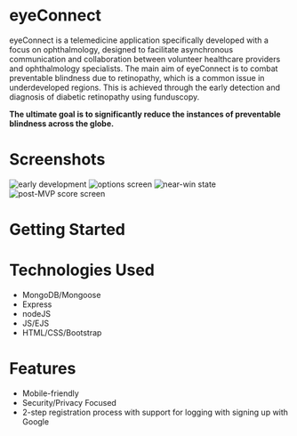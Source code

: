 # eyeConnect

eyeConnect is a telemedicine application specifically developed with a focus on ophthalmology, designed to facilitate asynchronous communication and collaboration between volunteer healthcare providers and ophthalmology specialists. The main aim of eyeConnect is to combat preventable blindness due to retinopathy, which is a common issue in underdeveloped regions. This is achieved through the early detection and diagnosis of diabetic retinopathy using funduscopy.

**The ultimate goal is to significantly reduce the instances of preventable blindness across the globe.**

# Screenshots

![early development](./docs/screenshots/screenshot1.png)
![options screen](./docs/screenshots/screenshot2_options.png)
![near-win state](./docs/screenshots/screenshot3.png)
![post-MVP score screen](./docs/screenshots/postMVPscoringScreen.png)

# Getting Started

# Technologies Used

- MongoDB/Mongoose
- Express
- nodeJS
- JS/EJS
- HTML/CSS/Bootstrap

# Features

- Mobile-friendly
- Security/Privacy Focused
- 2-step registration process with support for logging with signing up with Google 